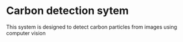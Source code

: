 # Carbon detection sytem

This system is designed to detect carbon particles from images using computer vision
